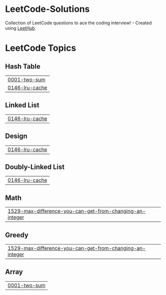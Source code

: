 # LeetCode-Solutions
Collection of LeetCode questions to ace the coding interview! - Created using [LeetHub](https://github.com/QasimWani/LeetHub).

<!---LeetCode Topics Start-->
# LeetCode Topics
## Hash Table
|  |
| ------- |
| [0001-two-sum](https://github.com/Badhansen/LeetCode-Solutions/tree/master/0001-two-sum) |
| [0146-lru-cache](https://github.com/Badhansen/LeetCode-Solutions/tree/master/0146-lru-cache) |
## Linked List
|  |
| ------- |
| [0146-lru-cache](https://github.com/Badhansen/LeetCode-Solutions/tree/master/0146-lru-cache) |
## Design
|  |
| ------- |
| [0146-lru-cache](https://github.com/Badhansen/LeetCode-Solutions/tree/master/0146-lru-cache) |
## Doubly-Linked List
|  |
| ------- |
| [0146-lru-cache](https://github.com/Badhansen/LeetCode-Solutions/tree/master/0146-lru-cache) |
## Math
|  |
| ------- |
| [1529-max-difference-you-can-get-from-changing-an-integer](https://github.com/Badhansen/LeetCode-Solutions/tree/master/1529-max-difference-you-can-get-from-changing-an-integer) |
## Greedy
|  |
| ------- |
| [1529-max-difference-you-can-get-from-changing-an-integer](https://github.com/Badhansen/LeetCode-Solutions/tree/master/1529-max-difference-you-can-get-from-changing-an-integer) |
## Array
|  |
| ------- |
| [0001-two-sum](https://github.com/Badhansen/LeetCode-Solutions/tree/master/0001-two-sum) |
<!---LeetCode Topics End-->